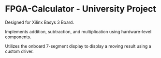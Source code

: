 # FPGA-Calculator - University Project

Designed for Xilinx Basys 3 Board. 

Implements addition, subtraction, and multiplication using hardware-level components. 

Utilizes the onboard 7-segment display to display a moving result using a custom driver.
